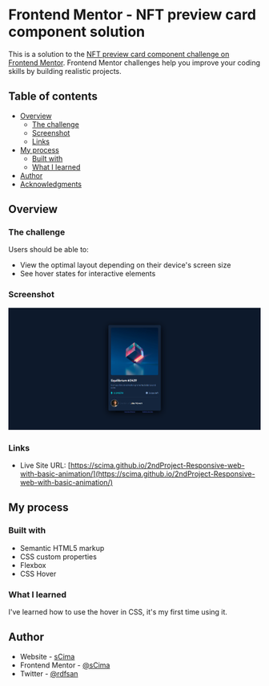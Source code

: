# Frontend Mentor - NFT preview card component solution

This is a solution to the [NFT preview card component challenge on Frontend Mentor](https://www.frontendmentor.io/challenges/nft-preview-card-component-SbdUL_w0U). Frontend Mentor challenges help you improve your coding skills by building realistic projects. 

## Table of contents

- [Overview](#overview)
  - [The challenge](#the-challenge)
  - [Screenshot](#screenshot)
  - [Links](#links)
- [My process](#my-process)
  - [Built with](#built-with)
  - [What I learned](#what-i-learned)
- [Author](#author)
- [Acknowledgments](#acknowledgments)

## Overview

### The challenge

Users should be able to:

- View the optimal layout depending on their device's screen size
- See hover states for interactive elements

### Screenshot

![](./screenshot.png)

### Links

- Live Site URL: [https://scima.github.io/2ndProject-Responsive-web-with-basic-animation/](https://scima.github.io/2ndProject-Responsive-web-with-basic-animation/)

## My process

### Built with

- Semantic HTML5 markup
- CSS custom properties
- Flexbox
- CSS Hover

### What I learned

I've learned how to use the hover in CSS, it's my first time using it.

## Author

- Website - [sCima](https://github.com/sCima)
- Frontend Mentor - [@sCima](https://www.frontendmentor.io/profile/sCima)
- Twitter - [@rdfsan](https://www.twitter.com/rdfsan)
